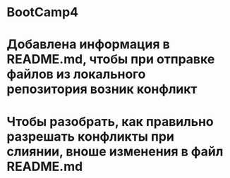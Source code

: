 # BootCamp4
# Добавлена информация в README.md, чтобы при отправке файлов из локального репозитория возник конфликт 
# Чтобы разобрать, как правильно разрешать конфликты при слиянии, вноше изменения в файл README.md
